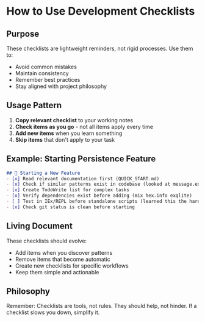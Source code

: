 # How to Use Development Checklists

## Purpose
These checklists are lightweight reminders, not rigid processes. Use them to:
- Avoid common mistakes
- Maintain consistency
- Remember best practices
- Stay aligned with project philosophy

## Usage Pattern

1. **Copy relevant checklist** to your working notes
2. **Check items as you go** - not all items apply every time
3. **Add new items** when you learn something
4. **Skip items** that don't apply to your task

## Example: Starting Persistence Feature

```markdown
## 🚀 Starting a New Feature
- [x] Read relevant documentation first (QUICK_START.md)
- [x] Check if similar patterns exist in codebase (looked at message.ex)
- [x] Create TodoWrite list for complex tasks
- [x] Verify dependencies exist before adding (mix hex.info exqlite)
- [ ] Test in IEx/REPL before standalone scripts (learned this the hard way!)
- [x] Check git status is clean before starting
```

## Living Document

These checklists should evolve:
- Add items when you discover patterns
- Remove items that become automatic
- Create new checklists for specific workflows
- Keep them simple and actionable

## Philosophy

Remember: Checklists are tools, not rules. They should help, not hinder.
If a checklist slows you down, simplify it.